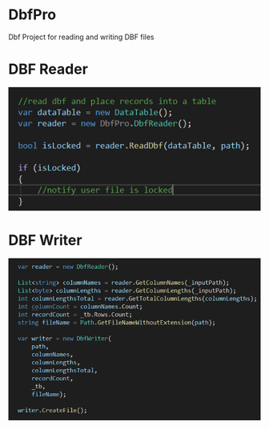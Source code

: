 # DbfPro
Dbf Project for reading and writing DBF files

# DBF Reader
![Alt text](https://github.com/Mike-Kohl/DbfPro/blob/main/Images/DbfReader.jpg?raw=true "DBF Reader Image")

# DBF Writer
![Alt text](https://github.com/Mike-Kohl/DbfPro/blob/main/Images/DbfWriter.jpg?raw=true "DBF Writer")

